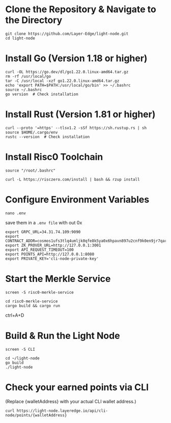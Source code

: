 # Clone the Repository & Navigate to the Directory

```
git clone https://github.com/Layer-Edge/light-node.git
cd light-node
```
# Install Go (Version 1.18 or higher)

```
curl -OL https://go.dev/dl/go1.22.0.linux-amd64.tar.gz
rm -rf /usr/local/go
tar -C /usr/local -xzf go1.22.0.linux-amd64.tar.gz
echo 'export PATH=$PATH:/usr/local/go/bin' >> ~/.bashrc
source ~/.bashrc
go version  # Check installation
```

#  Install Rust (Version 1.81 or higher)

```
curl --proto '=https' --tlsv1.2 -sSf https://sh.rustup.rs | sh
source $HOME/.cargo/env
rustc --version  # Check installation
```

# Install Risc0 Toolchain

```
source "/root/.bashrc"
```

```
curl -L https://risczero.com/install | bash && rzup install
```

# Configure Environment Variables

```
nano .env
```

save them in a ```.env file``` with out 0x

```
export GRPC_URL=34.31.74.109:9090
export CONTRACT_ADDR=cosmos1ufs3tlq4umljk0qfe8k5ya0x6hpavn897u2cnf9k0en9jr7qarqqt56709
export ZK_PROVER_URL=http://127.0.0.1:3001
export API_REQUEST_TIMEOUT=100
export POINTS_API=http://127.0.0.1:8080
export PRIVATE_KEY='cli-node-private-key'
```

# Start the Merkle Service

```
screen -S risc0-merkle-service
```
```
cd risc0-merkle-service
cargo build && cargo run
```
ctrl+A+D

# Build & Run the Light Node
```
screen -S CLI
```
```
cd ~/light-node
go build
./light-node
```
# Check your earned points via CLI

(Replace {walletAddress} with your actual CLI wallet address.)

```
curl https://light-node.layeredge.io/api/cli-node/points/{walletAddress}
```
